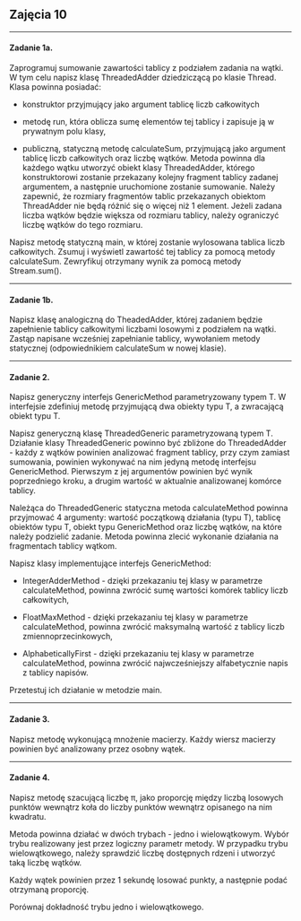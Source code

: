 ## Zajęcia 10

---

#### Zadanie 1a.

Zaprogramuj sumowanie zawartości tablicy z podziałem zadania na wątki. W tym celu napisz klasę ThreadedAdder  dziedziczącą po klasie Thread. Klasa powinna posiadać:

- konstruktor przyjmujący jako argument tablicę liczb całkowitych

- metodę run, która oblicza sumę elementów tej tablicy i zapisuje ją w prywatnym polu klasy,

- publiczną, statyczną metodę calculateSum, przyjmującą jako argument tablicę liczb całkowitych oraz liczbę wątków. Metoda powinna dla każdego wątku utworzyć obiekt klasy ThreadedAdder, którego konstruktorowi zostanie przekazany kolejny fragment tablicy zadanej argumentem, a następnie uruchomione zostanie sumowanie.
Należy zapewnić, że rozmiary fragmentów tablic przekazanych obiektom ThreadAdder nie będą różnić się o więcej niż 1 element. Jeżeli zadana liczba wątków będzie większa od rozmiaru tablicy, należy ograniczyć liczbę wątków do tego rozmiaru.

Napisz metodę statyczną main, w której zostanie wylosowana tablica liczb całkowitych. Zsumuj i wyświetl zawartość tej tablicy za pomocą metody calculateSum. Zewryfikuj otrzymany wynik za pomocą metody Stream.sum().

---

#### Zadanie 1b.

Napisz klasę analogiczną do TheadedAdder, której zadaniem będzie zapełnienie tablicy całkowitymi liczbami losowymi z podziałem na wątki. Zastąp napisane wcześniej zapełnianie tablicy, wywołaniem metody statycznej (odpowiednikiem calculateSum w nowej klasie).

---

#### Zadanie 2.

Napisz generyczny interfejs GenericMethod parametryzowany typem T. W interfejsie zdefiniuj metodę przyjmującą dwa obiekty typu T, a zwracającą obiekt typu T.

Napisz generyczną klasę ThreadedGeneric parametryzowaną typem T. Działanie klasy ThreadedGeneric powinno być zbliżone do ThreadedAdder - każdy z wątków powinien analizować fragment tablicy, przy czym zamiast sumowania, powinien wykonywać na nim jedyną metodę interfejsu GenericMethod. Pierwszym z jej argumentów powinien być wynik poprzedniego kroku, a drugim wartość w aktualnie analizowanej komórce tablicy.

Należąca do ThreadedGeneric statyczna metoda calculateMethod powinna przyjmować 4 argumenty: wartość początkową działania (typu T), tablicę obiektów typu T, obiekt typu GenericMethod oraz liczbę wątków, na które należy podzielić zadanie. Metoda powinna zlecić wykonanie działania na fragmentach tablicy wątkom.

 

Napisz klasy implementujące interfejs GenericMethod:

- IntegerAdderMethod - dzięki przekazaniu tej klasy w parametrze calculateMethod, powinna zwrócić sumę wartości komórek tablicy liczb całkowitych,

- FloatMaxMethod - dzięki przekazaniu tej klasy w parametrze calculateMethod, powinna zwrócić maksymalną wartość z tablicy liczb zmiennoprzecinkowych,

- AlphabeticallyFirst - dzięki przekazaniu tej klasy w parametrze calculateMethod, powinna zwrócić najwcześniejszy alfabetycznie napis z tablicy napisów.

 

Przetestuj ich działanie w metodzie main.


---

#### Zadanie 3.

Napisz metodę wykonującą mnożenie macierzy. Każdy wiersz macierzy powinien być analizowany przez osobny wątek.

---

#### Zadanie 4.

Napisz metodę szacującą liczbę π, jako proporcję między liczbą losowych punktów wewnątrz koła do liczby punktów wewnątrz opisanego na nim kwadratu.

Metoda powinna działać w dwóch trybach - jedno i wielowątkowym. Wybór trybu realizowany jest przez logiczny parametr metody. W przypadku trybu wielowątkowego, należy sprawdzić liczbę dostępnych rdzeni i utworzyć taką liczbę wątków.

Każdy wątek powinien przez 1 sekundę losować punkty, a następnie podać otrzymaną proporcję.

Porównaj dokładność trybu jedno i wielowątkowego.
